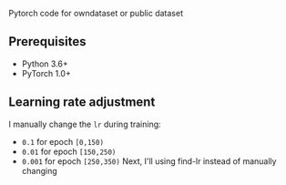 Pytorch code for owndataset or public dataset

## Prerequisites
- Python 3.6+
- PyTorch 1.0+


## Learning rate adjustment
I manually change the `lr` during training:
- `0.1` for epoch `[0,150)`
- `0.01` for epoch `[150,250)`
- `0.001` for epoch `[250,350)`
Next, I'll using find-lr instead of manually changing


